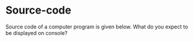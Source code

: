 # Source-code
Source code of a computer program is given below. What do you expect to be displayed on console? 
